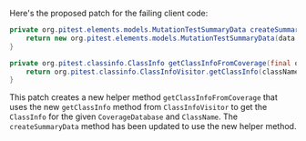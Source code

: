 Here's the proposed patch for the failing client code:

```java
private org.pitest.elements.models.MutationTestSummaryData createSummaryData(final org.pitest.coverage.CoverageDatabase coverage, final org.pitest.mutationtest.ClassMutationResults data) {
    return new org.pitest.elements.models.MutationTestSummaryData(data.getFileName(), data.getMutations(), getClassInfoFromCoverage(coverage, data.getMutatedClass()));
}

private org.pitest.classinfo.ClassInfo getClassInfoFromCoverage(final org.pitest.coverage.CoverageDatabase coverage, final org.pitest.classinfo.ClassName className) {
    return org.pitest.classinfo.ClassInfoVisitor.getClassInfo(className, coverage.getRawCoverageData(className), coverage.getTimestamp());
}
```

This patch creates a new helper method `getClassInfoFromCoverage` that uses the new `getClassInfo` method from `ClassInfoVisitor` to get the `ClassInfo` for the given `CoverageDatabase` and `ClassName`. The `createSummaryData` method has been updated to use the new helper method.